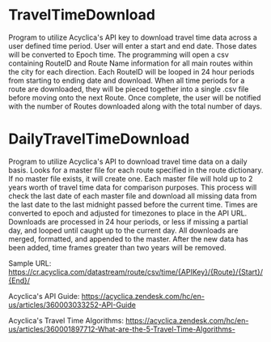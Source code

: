 # TravelTimeDownload

Program to utilize Acyclica's API key to download travel time data across a user defined time period. User will enter a start and end date. Those dates will be converted to Epoch time. The programming will open a csv containing RouteID and Route Name information for all main routes within the city for each direction. Each RouteID will be looped in 24 hour periods from starting to ending date and download. When all time periods for a route are downloaded, they will be pieced together into a single .csv file before moving onto the next Route. Once complete, the user will be notified with the number of Routes downloaded along with the total number of days.

# DailyTravelTimeDownload

Program to utilize Acyclica's API to download travel time data on a daily basis. Looks for a master file for each route specified in the route dictionary. If no master file exists, it will create one. Each master file will hold up to 2 years worth of travel time data for comparison purposes. This process will check the last date of each master file and download all missing data from the last date to the last midnight passed before the current time. Times are converted to epoch and adjusted for timezones to place in the API URL. Downloads are processed in 24 hour periods, or less if missing a partial day, and looped until caught up to the current day. All downloads are merged, formatted, and appended to the master. After the new data has been added, time frames greater than two years will be removed. 

Sample URL:  https://cr.acyclica.com/datastream/route/csv/time/{APIKey}/{Route}/{Start}/{End}/

Acyclica's API Guide:  https://acyclica.zendesk.com/hc/en-us/articles/360003033252-API-Guide

Acyclica's Travel Time Algorithms:  https://acyclica.zendesk.com/hc/en-us/articles/360001897712-What-are-the-5-Travel-Time-Algorithms-